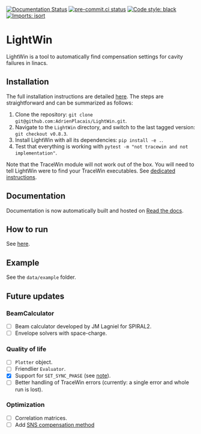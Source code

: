 [![Documentation Status](https://readthedocs.org/projects/lightwin/badge/?version=latest)](https://lightwin.readthedocs.io/en/latest/?badge=latest)
[![pre-commit.ci status](https://results.pre-commit.ci/badge/github/AdrienPlacais/LightWin/main.svg)](https://results.pre-commit.ci/latest/github/AdrienPlacais/LightWin/main)
[![Code style: black](https://img.shields.io/badge/code%20style-black-000000.svg)](https://github.com/psf/black)
[![Imports: isort](https://img.shields.io/badge/%20imports-isort-%231674b1?style=flat&labelColor=ef8336)](https://pycqa.github.io/isort/)

# LightWin
LightWin is a tool to automatically find compensation settings for cavity failures in linacs.

## Installation
The full installation instructions are detailed [here](https://lightwin.readthedocs.io/en/latest/manual/installation.html).
The steps are straightforward and can be summarized as follows:
1. Clone the repository: `git clone git@github.com:AdrienPlacais/LightWin.git`.
2. Navigate to the `LightWin` directory, and switch to the last tagged version: `git checkout v0.8.3`.
3. Install LightWin with all its dependencies: `pip install -e .`.
4. Test that everything is working with `pytest -m "not tracewin and not implementation"`.

Note that the TraceWin module will not work out of the box.
You will need to tell LightWin were to find your TraceWin executables.
See [dedicated instructions](https://lightwin.readthedocs.io/en/latest/manual/installation.tracewin.html).

## Documentation
Documentation is now automatically built and hosted on [Read the docs](https://lightwin.readthedocs.io/en/latest/).

## How to run
See [here](https://lightwin.readthedocs.io/en/latest/manual/usage.html).

## Example
See the `data/example` folder.

## Future updates

### 

### BeamCalculator

- [ ] Beam calculator developed by JM Lagniel for SPIRAL2.
- [ ] Envelope solvers with space-charge.

### Quality of life

- [ ] `Plotter` object.
- [ ] Friendlier `Evaluator`.
- [x] Support for `SET_SYNC_PHASE` (see [note](https://lightwin.readthedocs.io/en/latest/manual/usage.html#compatibility-with-tracewin-dat-files)).
- [ ] Better handling of TraceWin errors (currently: a single error and whole run is lost).

### Optimization

- [ ] Correlation matrices.
- [ ] Add [SNS compensation method](doi.org://10.18429/JACoW-LINAC2022-FR1AA06)
